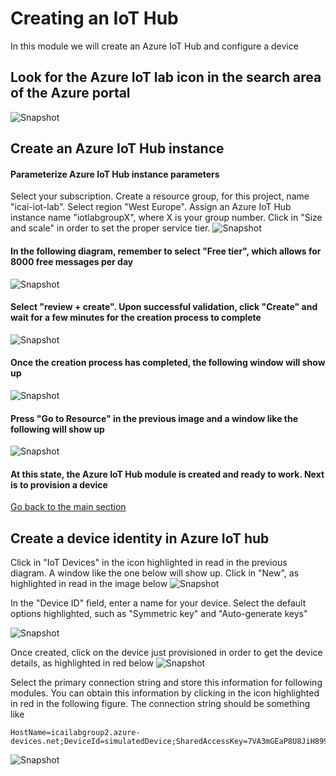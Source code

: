 # Creating an IoT Hub
In this module we will create an Azure IoT Hub and configure a device

## Look for the Azure IoT lab icon in the search area of the Azure portal
![Snapshot](../images/iot-hub-1.PNG "Azure IoT Hub Service")

## Create an Azure IoT Hub instance

#### Parameterize Azure IoT Hub instance parameters
Select your subscription. Create a resource group, for this project, name "icai-iot-lab". Select region "West Europe". Assign an Azure IoT Hub instance name "iotlabgroupX", where X is your group number. Click in "Size and scale" in order to set the proper service tier.
![Snapshot](../images/iot-hub-0.PNG "Azure IoT Hub Service")

#### In the following diagram, remember to select "Free tier", which allows for 8000 free messages per day
![Snapshot](../images/iot-hub-2.PNG "Azure IoT Hub Service")

#### Select "review + create". Upon successful validation, click "Create" and wait for a few minutes for the creation process to complete
![Snapshot](../images/iot-hub-3.PNG "Azure IoT Hub Service")

#### Once the creation process has completed, the following window will show up
![Snapshot](../images/iot-hub-4.PNG "Azure IoT Hub Service")

#### Press "Go to Resource" in the previous image and a window like the following will show up
![Snapshot](../images/iot-hub-5.PNG "Azure IoT Hub Service")

#### At this state, the Azure IoT Hub module is created and ready to work. Next is to provision a device
[Go back to the main section](../README.md )

## Create a device identity in Azure IoT hub
Click in "IoT Devices" in the icon highlighted in read in the previous diagram. A window like the one below will show up. Click in "New", as highlighted in read in the image below
![Snapshot](../images/iot-hub-8.PNG "Azure IoT Hub Service")

In the "Device ID" field, enter a name for your device. Select the default options highlighted, such as "Symmetric key" and "Auto-generate keys" 

![Snapshot](../images/iot-hub-6.PNG "Azure IoT Hub Service")

Once created, click on the device just provisioned in order to get the device details, as highlighted in red below
![Snapshot](../images/iot-hub-9.PNG "Azure IoT Hub Service")

Select the primary connection string and store this information for following modules. You can obtain this information by clicking in the icon highlighted in red in the following figure.
The connection string should be something like
```
HostName=icailabgroup2.azure-devices.net;DeviceId=simulatedDevice;SharedAccessKey=7VA3mGEaP8U8JiH899kFGJit1234567890223312
```
![Snapshot](../images/iot-hub-7.PNG "Azure IoT Hub Service")
